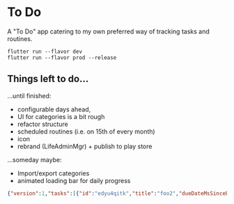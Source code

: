 # To Do

A "To Do" app catering to my own preferred way of tracking tasks and routines. 

```
flutter run --flavor dev
flutter run --flavor prod --release
```

## Things left  to do...

...until finished:

- configurable days ahead, 
- UI for categories is a bit rough
- refactor structure
- scheduled routines (i.e. on 15th of every month)
- icon
- rebrand (LifeAdminMgr) + publish to play store

...someday maybe:

- Import/export categories
- animated loading bar for daily progress



```json
{"version":1,"tasks":[{"id":"edyu4qitk","title":"foo2","dueDateMsSinceEpoch":0,"notes":""}],"routines":[{"id":"5wmshc0m9","title":"bar2","recurNum":1,"recurLen":"days","notes":""}]}
```